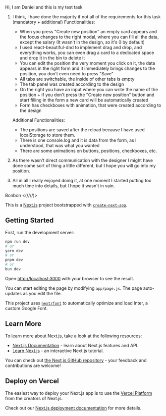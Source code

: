 Hi, I am Daniel and this is my test task

1. I think, I have done the majority if not all of the requirements for this task (mandatory + additional)
    Functionalities:
    - When you press "Create new position" an empty card appears and the focus changes to the right modal, where you can fill all the data, except the salary (It wasn't in the design, so it's 0 by default)
    - I used react-beautiful-dnd to implement drag and drop, and everything works, you can even drag a card to a dedicated space and drop it in the bin to delete it
    - You can edit the position the very moment you click on it, the data appears in the right form and it immediately brings changes to the position, you don't even need to press "Save"
    - All tabs are switchable, the inside of other tabs is empty
    - The tab panel was created according to the design
    - On the right you have an input where you can write the name of the position + if you don't press the "Create new position" button and start filling in the form a new card will be automatically created  
    - Form has checkboxes with animation, that were created according to the design

    Additional Functionalities:
    - The positions are saved after the reload because I have used localStorage to store them.
    - There is one console.log and it is data from the form, as I understood, that was what you wanted
    - There are some animations on buttons, positions, checkboxes, etc.

2. As there wasn't direct communication with the designer I might have done some sort of thing a little different, but I hope you will go into my position.

3. All in all I really enjoyed doing it, at one moment I started putting too much time into details, but I hope it wasn't in vain.

 Bonbon
<(////)>









This is a [Next.js](https://nextjs.org/) project bootstrapped with [`create-next-app`](https://github.com/vercel/next.js/tree/canary/packages/create-next-app).

## Getting Started

First, run the development server:

```bash
npm run dev
# or
yarn dev
# or
pnpm dev
# or
bun dev
```

Open [http://localhost:3000](http://localhost:3000) with your browser to see the result.

You can start editing the page by modifying `app/page.js`. The page auto-updates as you edit the file.

This project uses [`next/font`](https://nextjs.org/docs/basic-features/font-optimization) to automatically optimize and load Inter, a custom Google Font.

## Learn More

To learn more about Next.js, take a look at the following resources:

- [Next.js Documentation](https://nextjs.org/docs) - learn about Next.js features and API.
- [Learn Next.js](https://nextjs.org/learn) - an interactive Next.js tutorial.

You can check out [the Next.js GitHub repository](https://github.com/vercel/next.js/) - your feedback and contributions are welcome!

## Deploy on Vercel

The easiest way to deploy your Next.js app is to use the [Vercel Platform](https://vercel.com/new?utm_medium=default-template&filter=next.js&utm_source=create-next-app&utm_campaign=create-next-app-readme) from the creators of Next.js.

Check out our [Next.js deployment documentation](https://nextjs.org/docs/deployment) for more details.
